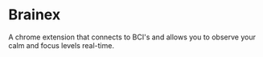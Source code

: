 # Brainex
A chrome extension that connects to BCI's and allows you to observe your calm and focus levels real-time.
